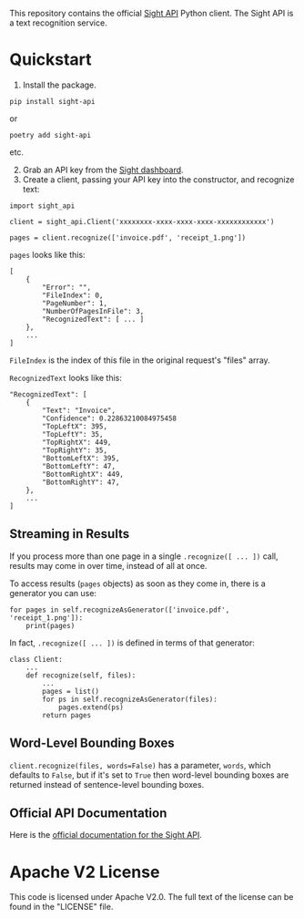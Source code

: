 This repository contains the official [Sight API](https://siftrics.com/) Python client. The Sight API is a text recognition service.

# Quickstart

1. Install the package.

```
pip install sight-api
```

or

```
poetry add sight-api
```

etc.

2. Grab an API key from the [Sight dashboard](https://siftrics.com/).
3. Create a client, passing your API key into the constructor, and recognize text:

```
import sight_api

client = sight_api.Client('xxxxxxxx-xxxx-xxxx-xxxx-xxxxxxxxxxxx')

pages = client.recognize(['invoice.pdf', 'receipt_1.png'])
```

`pages` looks like this:

```
[
    {
        "Error": "",
        "FileIndex": 0,
        "PageNumber": 1,
        "NumberOfPagesInFile": 3,
        "RecognizedText": [ ... ]
    },
    ...
]
```

`FileIndex` is the index of this file in the original request's "files" array.

`RecognizedText` looks like this:

```
"RecognizedText": [
    {
        "Text": "Invoice",
        "Confidence": 0.22863210084975458
        "TopLeftX": 395,
        "TopLeftY": 35,
        "TopRightX": 449,
        "TopRightY": 35,
        "BottomLeftX": 395,
        "BottomLeftY": 47,
        "BottomRightX": 449,
        "BottomRightY": 47,
    },
    ...
]
```

## Streaming in Results

If you process more than one page in a single `.recognize([ ... ])` call, results may come in over time, instead of all at once.

To access results (`pages` objects) as soon as they come in, there is a generator you can use:

```
for pages in self.recognizeAsGenerator(['invoice.pdf', 'receipt_1.png']):
    print(pages)
```

In fact, `.recognize([ ... ])` is defined in terms of that generator:

```
class Client:
    ...
    def recognize(self, files):
        ...
        pages = list()
        for ps in self.recognizeAsGenerator(files):
            pages.extend(ps)
        return pages
```

## Word-Level Bounding Boxes

`client.recognize(files, words=False)` has a parameter, `words`, which defaults to `False`, but if it's set to `True` then word-level bounding boxes are returned instead of sentence-level bounding boxes.

## Official API Documentation

Here is the [official documentation for the Sight API](https://siftrics.com/docs/sight.html).

# Apache V2 License

This code is licensed under Apache V2.0. The full text of the license can be found in the "LICENSE" file.
